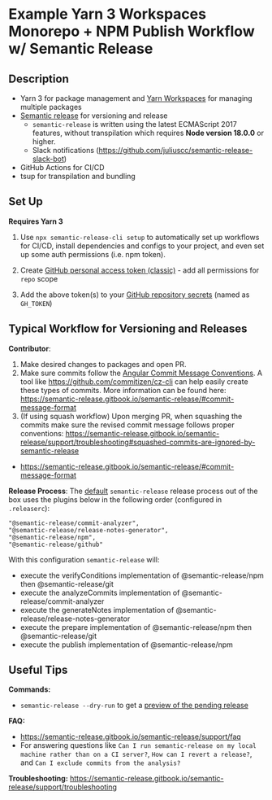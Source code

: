 # Example Yarn 3 Workspaces Monorepo + NPM Publish Workflow w/ Semantic Release

## Description

- Yarn 3 for package management and [Yarn Workspaces](https://classic.yarnpkg.com/lang/en/docs/workspaces/) for managing multiple packages
- [Semantic release](https://semantic-release.gitbook.io/semantic-release/) for versioning and release
  - `semantic-release` is written using the latest ECMAScript 2017 features, without transpilation which requires **Node version 18.0.0** or higher.
  - Slack notifications (https://github.com/juliuscc/semantic-release-slack-bot)
- GitHub Actions for CI/CD
- tsup for transpilation and bundling

## Set Up

**Requires Yarn 3**

1. Use `npx semantic-release-cli setup` to automatically set up workflows for CI/CD, install dependencies and configs to your project, and even set up some auth permissions (i.e. npm token).

2. Create [GitHub personal access token (classic)](https://docs.github.com/en/authentication/keeping-your-account-and-data-secure/creating-a-personal-access-token#personal-access-tokens-classic) - add all permissions for `repo` scope

3. Add the above token(s) to your [GitHub repository secrets](https://docs.github.com/en/actions/security-guides/encrypted-secrets#creating-encrypted-secrets-for-a-repository) (named as `GH_TOKEN`)

<!-- 4. In GitHub repository settings, go to: actions -> general -> workflow permissions -> **Enable Read & Write Permissions** -->

## Typical Workflow for Versioning and Releases

**Contributor**:

1. Make desired changes to packages and open PR.
2. Make sure commits follow the [Angular Commit Message Conventions](https://github.com/angular/angular/blob/master/CONTRIBUTING.md#-commit-message-format). A tool like https://github.com/commitizen/cz-cli can help easily create these types of commits. More information can be found here: https://semantic-release.gitbook.io/semantic-release/#commit-message-format
3. (If using squash workflow) Upon merging PR, when squashing the commits make sure the revised commit message follows proper conventions:  https://semantic-release.gitbook.io/semantic-release/support/troubleshooting#squashed-commits-are-ignored-by-semantic-release
- https://semantic-release.gitbook.io/semantic-release/#commit-message-format

**Release Process**:
The [default](https://semantic-release.gitbook.io/semantic-release/usage/plugins#plugins-declaration-and-execution-order) `semantic-release` release process out of the box uses the plugins below in the following order (configured in `.releaserc`):

```
"@semantic-release/commit-analyzer",
"@semantic-release/release-notes-generator",
"@semantic-release/npm",
"@semantic-release/github"
```

With this configuration `semantic-release` will:
- execute the verifyConditions implementation of @semantic-release/npm then @semantic-release/git
- execute the analyzeCommits implementation of @semantic-release/commit-analyzer
- execute the generateNotes implementation of @semantic-release/release-notes-generator
- execute the prepare implementation of @semantic-release/npm then @semantic-release/git
- execute the publish implementation of @semantic-release/npm


## Useful Tips

**Commands:**
  - `semantic-release --dry-run` to get a [preview of the pending release ](https://semantic-release.gitbook.io/semantic-release/usage/configuration#dryrun)

**FAQ:**
  - https://semantic-release.gitbook.io/semantic-release/support/faq
  - For answering questions like `Can I run semantic-release on my local machine rather than on a CI server?`, `How can I revert a release?`, and `Can I exclude commits from the analysis?`

**Troubleshooting:** https://semantic-release.gitbook.io/semantic-release/support/troubleshooting
